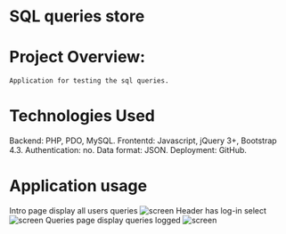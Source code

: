 ﻿# SQL queries store

# Project Overview:
```
Application for testing the sql queries.
```

# Technologies Used
Backend: PHP, PDO, MySQL.
Frontentd: Javascript, jQuery 3+, Bootstrap 4.3.
Authentication: no.
Data format: JSON.
Deployment: GitHub.

# Application usage
Intro page display all users queries
![screen](https://github.com/bart-git21/JS-PHP-MySQL--sql-queries-testing/blob/main/intro.jpg)
Header has log-in select
![screen](https://github.com/bart-git21/JS-PHP-MySQL--sql-queries-testing/blob/main/user.jpg)
Queries page display queries logged
![screen](https://github.com/bart-git21/JS-PHP-MySQL--sql-queries-testing/blob/main/select.jpg)